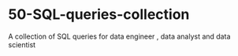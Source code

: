 # 50-SQL-queries-collection
A collection of SQL queries for data engineer , data analyst and data scientist
